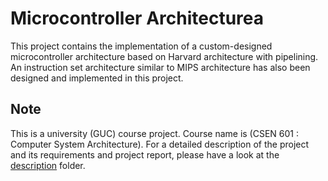 # Microcontroller Architecturea
This project contains the implementation of a custom-designed microcontroller architecture based on Harvard architecture with pipelining. An instruction set architecture similar to MIPS architecture has also been designed and implemented in this project.

## Note
This is a university (GUC) course project. Course name is (CSEN 601 : Computer System Architecture). For a detailed description of the project and its requirements and project report, please have a look at the [description](description) folder.
